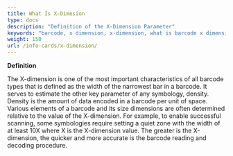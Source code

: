 ```yaml
---
title: What Is X-Dimesion
type: docs
description: "Definition of the X-Dimension Parameter"
keywords: "barcode, x dimension, x-dimension, what is barcode x dimension, barcode parameters, 1D barcodes, 2D barcodes, linear barcode types"
weight: 150
url: /info-cards/x-dimension/
---
```


**Definition**

The X-dimension is one of the most important characteristics of all barcode types that is defined as the width of the narrowest bar in a barcode. It serves to estimate the other key parameter of any symbology, density. Density is the amount of data encoded in a barcode per unit of space. Various elements of a barcode and its size dimensions are often determined relative to the value of the X-dimension. For example, to enable successful scanning, some symbologies require setting a quiet zone with the width of at least 10X where X is the X-dimension value. The greater is the X-dimension, the quicker and more accurate is the barcode reading and decoding procedure.